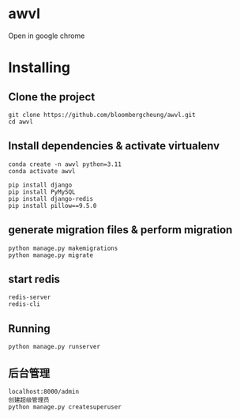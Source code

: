 # awvl
Open in google chrome
# Installing
## Clone the project
```
git clone https://github.com/bloombergcheung/awvl.git
cd awvl
```
## Install dependencies & activate virtualenv
```
conda create -n awvl python=3.11
conda activate awvl

pip install django
pip install PyMySQL
pip install django-redis
pip install pillow==9.5.0
```

## generate migration files & perform migration
```
python manage.py makemigrations
python manage.py migrate

```

## start redis
```
redis-server
redis-cli
```

## Running
```
python manage.py runserver
```

## 后台管理
```
localhost:8000/admin
创建超级管理员
python manage.py createsuperuser
```



